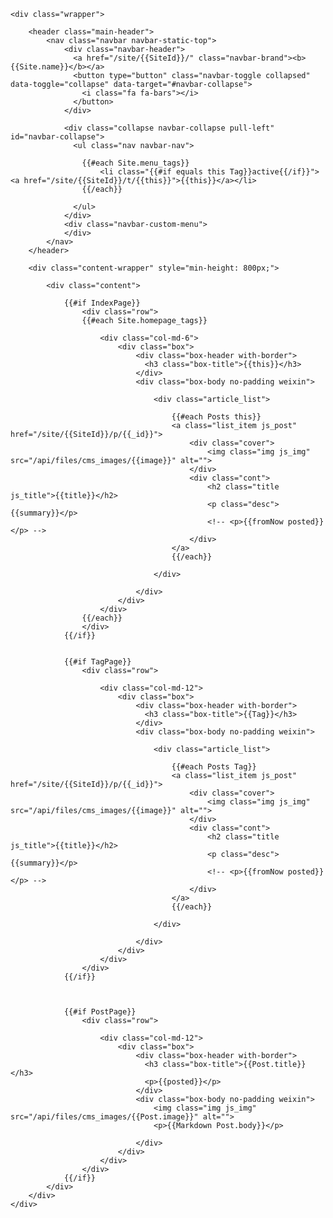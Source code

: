 <html>
<head>
	<meta charset="utf-8">
	<title>{{Title}}{{#if Post}} - {{Post.title}}{{/if}}{{#if Tag}} - {{Tag}}{{/if}}</title>
	<meta name="description" content="{{site.metaDescription}}">
	<meta name="viewport" content="width=device-width, initial-scale=1.0, maximum-scale=1.0, user-scalable=no">
	<script type="text/javascript" src="http://oss.steedos.com/libs/jquery/2.2.0/jquery.min.js"></script>
	<link rel="stylesheet" type="text/css" href="http://oss.steedos.com/libs/bootstrap/3.3.6/css/bootstrap.min.css">
	<script type="text/javascript" src="http://oss.steedos.com/libs/bootstrap/3.3.6/js/bootstrap.min.js"></script>
	<link rel="stylesheet" type="text/css" href="http://oss.steedos.com/libs/admin-lte/2.3.2/css/AdminLTE.min.css">
	<link rel="stylesheet" type="text/css" href="http://oss.steedos.com/libs/admin-lte/2.3.2/css/skins/_all-skins.min.css">
	<script type="text/javascript" src="http://oss.steedos.com/libs/admin-lte/2.3.2/js/app.min.js"></script>
	<style>
		.article_list * {
		  margin: 0;
		  padding: 0;
		  font-style: normal;
		}
		.article_list h1,
		.article_list h2,
		.article_list h3,
		.article_list h4,
		.article_list h5,
		.article_list h6 {
		  font-weight: 400;
		  font-size: 16px;
		  line-height: 1.6;
		}
		.article_list .list_item {
		  display: block;
		  padding: 15px 15px 10px 10px;
		  overflow: hidden;
		  position: relative;
		  text-decoration: none;
		  -webkit-tap-highlight-color: transparent;
		}
		.article_list .list_item .cover {
		  float: left;
		  margin-right: 10px;
		}
		.article_list .list_item .cover .img {
		  display: block;
		  width: 80px;
		  height: 60px;
		}
		.article_list .list_item .cont {
		  overflow: hidden;
		}
		.article_list .list_item .cont .title {
		  font-weight: 400;
		  font-size: 16px;
		  color: #000;
		  width: 100%;
		  overflow: hidden;
		  text-overflow: ellipsis;
		  white-space: nowrap;
		  word-wrap: normal;
		}
		.article_list .list_item .cont .desc {
		  font-size: 13px;
		  color: #999;
		  overflow: hidden;
		  text-overflow: ellipsis;
		  display: -webkit-box;
		  -webkit-box-orient: vertical;
		  -webkit-line-clamp: 2;
		  line-height: 1.3;
		}
		.article_list .list_item:after {
		  content: " ";
		  position: absolute;
		  bottom: 0;
		  width: 100%;
		  height: 1px;
		  border-bottom: 1px solid #e2e2e2;
		  -webkit-transform-origin: 0 100%;
		  transform-origin: 0 100%;
		  -webkit-transform: scaleY(0.5);
		  transform: scaleY(0.5);
		  left: 10px;
		}
	</style>
</head>
<body class="steedos site layout-top-nav skin-red">

	<div class="wrapper">
		
		<header class="main-header">
			<nav class="navbar navbar-static-top">
				<div class="navbar-header">
				  <a href="/site/{{SiteId}}/" class="navbar-brand"><b>{{Site.name}}</b></a>
				  <button type="button" class="navbar-toggle collapsed" data-toggle="collapse" data-target="#navbar-collapse">
					<i class="fa fa-bars"></i>
				  </button>
				</div>

				<div class="collapse navbar-collapse pull-left" id="navbar-collapse">
				  <ul class="nav navbar-nav">
					
					{{#each Site.menu_tags}}
						<li class="{{#if equals this Tag}}active{{/if}}"><a href="/site/{{SiteId}}/t/{{this}}">{{this}}</a></li>
					{{/each}}
					
				  </ul>
				</div>
				<div class="navbar-custom-menu">
				</div>
			</nav>
		</header>

		<div class="content-wrapper" style="min-height: 800px;">
			
			<div class="content">
				
				{{#if IndexPage}}
					<div class="row">
					{{#each Site.homepage_tags}}

            			<div class="col-md-6">
							<div class="box">
								<div class="box-header with-border">
								  <h3 class="box-title">{{this}}</h3>
								</div>
								<div class="box-body no-padding weixin">

									<div class="article_list">
						
										{{#each Posts this}}
										<a class="list_item js_post" href="/site/{{SiteId}}/p/{{_id}}">
											<div class="cover">
												<img class="img js_img" src="/api/files/cms_images/{{image}}" alt="">
											</div>
											<div class="cont">
												<h2 class="title js_title">{{title}}</h2>
												<p class="desc">{{summary}}</p>
												<!-- <p>{{fromNow posted}}</p> -->
											</div>
										</a>
										{{/each}}
										
									</div>

								</div>
							</div>
						</div>
					{{/each}} 
					</div>
				{{/if}}


				{{#if TagPage}}
					<div class="row">

            			<div class="col-md-12">
							<div class="box">
								<div class="box-header with-border">
								  <h3 class="box-title">{{Tag}}</h3>
								</div>
								<div class="box-body no-padding weixin">

									<div class="article_list">
						
										{{#each Posts Tag}}
										<a class="list_item js_post" href="/site/{{SiteId}}/p/{{_id}}">
											<div class="cover">
												<img class="img js_img" src="/api/files/cms_images/{{image}}" alt="">
											</div>
											<div class="cont">
												<h2 class="title js_title">{{title}}</h2>
												<p class="desc">{{summary}}</p>
												<!-- <p>{{fromNow posted}}</p> -->
											</div>
										</a>
										{{/each}}
										
									</div>

								</div>
							</div>
						</div>
					</div>
				{{/if}}



				{{#if PostPage}}
					<div class="row">

            			<div class="col-md-12">
							<div class="box">
								<div class="box-header with-border">
								  <h3 class="box-title">{{Post.title}}</h3>
								  <p>{{posted}}</p>
								</div>
								<div class="box-body no-padding weixin">
									<img class="img js_img" src="/api/files/cms_images/{{Post.image}}" alt="">
									<p>{{Markdown Post.body}}</p>

								</div>
							</div>
						</div>
					</div>
				{{/if}}
			</div>
		</div>
	</div>
</body>
</html>